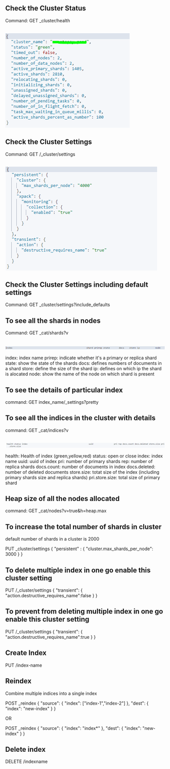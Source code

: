 <h2>Check the Cluster Status</h2>
Command: GET _cluster/health

<br>![](./images/1.PNG)

<h2>Check the Cluster Settings</h2>
Command: GET /_cluster/settings

<br>![](./images/2.PNG)

<h2>Check the Cluster Settings including default settings</h2>
Command: GET _cluster/settings?include_defaults

<h2>To see all the shards in nodes</h2> 
Command: GET _cat/shards?v

<br>![](./images/3.PNG)

index: index name
prirep: indicate whether it's a primary or replica shard
state: show the state of the shards
docs: defines numbers of documents in a shard
store: define the size of the shard
ip: defines on which ip the shard is alocated
node: show the name of the node on which shard is present

<h2>To see the details of particular index</h2>
command: GET index_name/_settings?pretty

<h2>To see all the indices in the cluster with details</h2>
command: GET _cat/indices?v

<br>![](./images/4.PNG)

health: Health of index (green,yellow,red)
status: open or close
index: index name
uuid: uuid of index
pri: number of primary shards
rep: number of replica shards
docs.count: number of documents in index
docs.deleted: number of deleted documents
store.size: totat size of the index (including primary shards size and replica shards)
pri.store.size: total size of primary shard

<h2>Heap size of all the nodes allocated</h2>
command: GET _cat/nodes?v=true&h=heap.max

<h2>To increase the total number of shards in cluster</h2>
default number of shards in a cluster is 2000

PUT _cluster/settings
{
  "persistent" : {
    "cluster.max_shards_per_node": 3000
  }
}

<h2>To delete multiple index in one go enable this cluster setting</h2>

PUT /_cluster/settings
{
  "transient": {
	"action.destructive_requires_name":false
  }
}

<h2>To prevent from deleting multiple index in one go enable this cluster setting</h2>
PUT /_cluster/settings
{
  "transient": {
	"action.destructive_requires_name":true
  }
}

<h2>Create Index</h2>
PUT /index-name

<h2>Reindex</h2>
Combine multiple indices into a single index

POST _reindex
{
  "source": {
    "index": ["index-1","index-2"]
  },
  "dest": {
    "index": "new-index"
  }
}

OR

POST _reindex
{
  "source": {
    "index": "index*"
  },
  "dest": {
    "index": "new-index"
  }
}

<h2>Delete index</h2>
DELETE /indexname